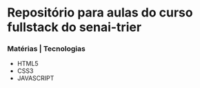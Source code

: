 <h1>Repositório para aulas do curso fullstack do senai-trier</h1>
<h3>Matérias | Tecnologias</h3>
<ul>
  <li>HTML5</li>
  <li>CSS3</li>
  <li>JAVASCRIPT</li>
</ul>
